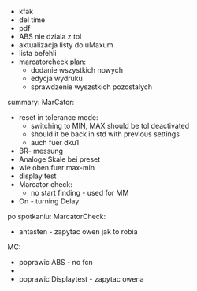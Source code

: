 
- kfak
- del time
- pdf
- ABS nie dziala z tol
- aktualizacja listy do uMaxum
- lista befehli
- marcatorcheck plan:
	- dodanie wszystkich nowych
	- edycja wydruku
	- sprawdzenie wyszstkich pozostalych


summary:
MarCator:
- reset in tolerance mode:
	- switching to MIN, MAX should be tol deactivated
	- should it be back in std with previous settings
	- auch fuer dku1
- BR- messung
- Analoge Skale bei preset
- wie oben fuer max-min
- display test
- Marcator check:
	- no start finding - used for MM
- On - turning Delay



po spotkaniu:
MarcatorCheck:
- antasten - zapytac owen jak to robia

MC:
- poprawic ABS - no fcn
- 
- poprawic 
Displaytest - zapytac owena